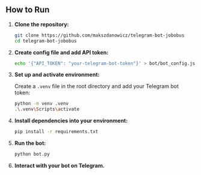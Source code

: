 ## How to Run

1. **Clone the repository:**

    ```sh
    git clone https://github.com/makszdanowicz/telegram-bot-jobobus
    cd telegram-bot-jobobus
    ```

2. **Create config file and add API token:**

    ```sh
    echo '{"API_TOKEN": "your-telegram-bot-token"}' > bot/bot_config.json
    ```

3. **Set up and activate environment:** 

    Create a `.venv` file in the root directory and add your Telegram bot token:

    ```sh
    python -m venv .venv
    .\.venv\Scripts\activate
    ```
4. **Install dependencies into your environment:**

    ```sh
    pip install -r requirements.txt
    ```

5. **Run the bot:**

    ```sh
    python bot.py
    ```

6. **Interact with your bot on Telegram.**
